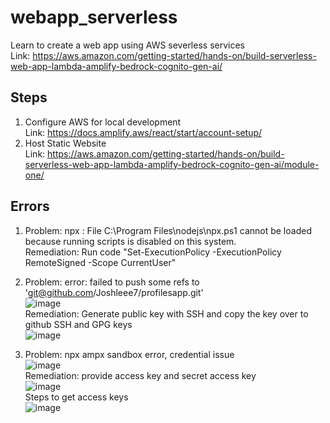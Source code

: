 # webapp_serverless
Learn to create a web app using AWS severless services</br>
Link: https://aws.amazon.com/getting-started/hands-on/build-serverless-web-app-lambda-amplify-bedrock-cognito-gen-ai/

## Steps
1) Configure AWS for local development</br>
Link: https://docs.amplify.aws/react/start/account-setup/
2) Host Static Website</br>
Link: https://aws.amazon.com/getting-started/hands-on/build-serverless-web-app-lambda-amplify-bedrock-cognito-gen-ai/module-one/

## Errors
1) Problem: npx : File C:\Program Files\nodejs\npx.ps1 cannot be loaded because running scripts is disabled on this system.</br>
Remediation: Run code "Set-ExecutionPolicy -ExecutionPolicy RemoteSigned -Scope CurrentUser" </br>

2) Problem: error: failed to push some refs to 'git@github.com/Joshleee7/profilesapp.git' </br>
![image](https://github.com/user-attachments/assets/b971ba79-0ff2-43c2-9ea0-055195bcbd97) </br>
Remediation: Generate public key with SSH and copy the key over to github SSH and GPG keys </br>
![image](https://github.com/user-attachments/assets/f82ba403-669d-4159-a62d-a1aab68cb11b)</br>

3) Problem: npx ampx sandbox error, credential issue </br> 
![image](https://github.com/user-attachments/assets/84344c8e-b531-4f5e-9c73-df855fd75af8)</br>
Remediation: provide access key and secret access key</br>
![image](https://github.com/user-attachments/assets/71098852-75ed-4ee0-ad39-b36ba7604a31) </br>
Steps to get access keys</br>
![image](https://github.com/user-attachments/assets/63e26ee5-45f7-456f-9702-ef0371aaa642)





